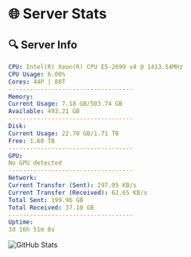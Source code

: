 # 🌐 Server Stats
## 🔍 Server Info
```yaml
CPU: Intel(R) Xeon(R) CPU E5-2699 v4 @ 1413.54MHz
CPU Usage: 6.00%
Cores: 44P | 88T
-----------------------------------
Memory:
Current Usage: 7.18 GB/503.74 GB
Available: 493.21 GB
-----------------------------------
Disk:
Current Usage: 22.70 GB/1.71 TB
Free: 1.60 TB
-----------------------------------
GPU:
No GPU detected
-----------------------------------
Network:
Current Transfer (Sent): 297.95 KB/s
Current Transfer (Received): 62.65 KB/s
Total Sent: 199.96 GB
Total Received: 37.10 GB
-----------------------------------
Uptime:
3d 16h 51m 8s
```
![GitHub Stats](https://img.shields.io/badge/Updated-2025-04-23_09:59:56-blue)